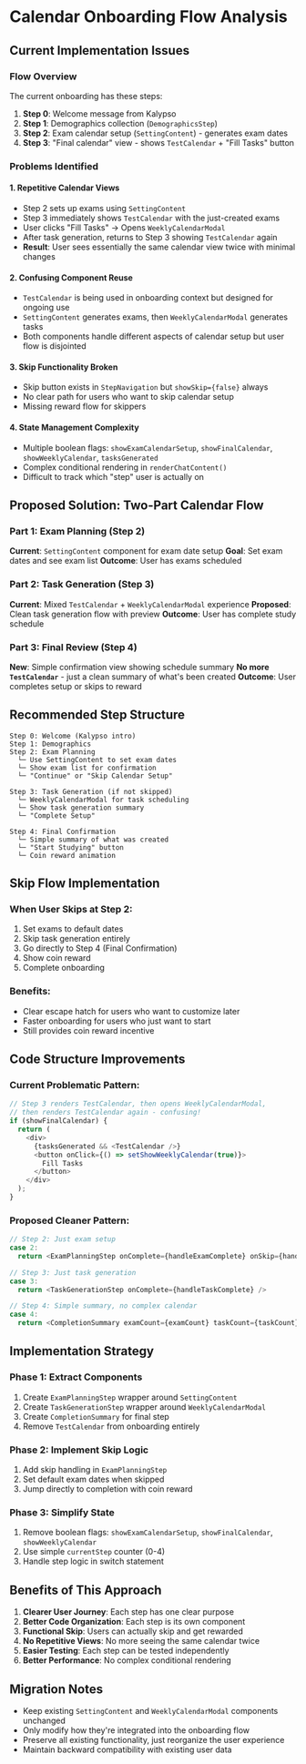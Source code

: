 # Calendar Onboarding Flow Analysis

## Current Implementation Issues

### Flow Overview
The current onboarding has these steps:
1. **Step 0**: Welcome message from Kalypso
2. **Step 1**: Demographics collection (`DemographicsStep`)
3. **Step 2**: Exam calendar setup (`SettingContent`) - generates exam dates
4. **Step 3**: "Final calendar" view - shows `TestCalendar` + "Fill Tasks" button

### Problems Identified

#### 1. Repetitive Calendar Views
- Step 2 sets up exams using `SettingContent`
- Step 3 immediately shows `TestCalendar` with the just-created exams
- User clicks "Fill Tasks" → Opens `WeeklyCalendarModal`
- After task generation, returns to Step 3 showing `TestCalendar` again
- **Result**: User sees essentially the same calendar view twice with minimal changes

#### 2. Confusing Component Reuse
- `TestCalendar` is being used in onboarding context but designed for ongoing use
- `SettingContent` generates exams, then `WeeklyCalendarModal` generates tasks
- Both components handle different aspects of calendar setup but user flow is disjointed

#### 3. Skip Functionality Broken
- Skip button exists in `StepNavigation` but `showSkip={false}` always
- No clear path for users who want to skip calendar setup
- Missing reward flow for skippers

#### 4. State Management Complexity
- Multiple boolean flags: `showExamCalendarSetup`, `showFinalCalendar`, `showWeeklyCalendar`, `tasksGenerated`
- Complex conditional rendering in `renderChatContent()`
- Difficult to track which "step" user is actually on

## Proposed Solution: Two-Part Calendar Flow

### Part 1: Exam Planning (Step 2)
**Current**: `SettingContent` component for exam date setup
**Goal**: Set exam dates and see exam list
**Outcome**: User has exams scheduled

### Part 2: Task Generation (Step 3) 
**Current**: Mixed `TestCalendar` + `WeeklyCalendarModal` experience
**Proposed**: Clean task generation flow with preview
**Outcome**: User has complete study schedule

### Part 3: Final Review (Step 4)
**New**: Simple confirmation view showing schedule summary
**No more `TestCalendar`** - just a clean summary of what's been created
**Outcome**: User completes setup or skips to reward

## Recommended Step Structure

```
Step 0: Welcome (Kalypso intro)
Step 1: Demographics 
Step 2: Exam Planning
  └─ Use SettingContent to set exam dates
  └─ Show exam list for confirmation
  └─ "Continue" or "Skip Calendar Setup"
  
Step 3: Task Generation (if not skipped)
  └─ WeeklyCalendarModal for task scheduling
  └─ Show task generation summary
  └─ "Complete Setup"
  
Step 4: Final Confirmation
  └─ Simple summary of what was created
  └─ "Start Studying" button
  └─ Coin reward animation
```

## Skip Flow Implementation

### When User Skips at Step 2:
1. Set exams to default dates
2. Skip task generation entirely  
3. Go directly to Step 4 (Final Confirmation)
4. Show coin reward
5. Complete onboarding

### Benefits:
- Clear escape hatch for users who want to customize later
- Faster onboarding for users who just want to start
- Still provides coin reward incentive

## Code Structure Improvements

### Current Problematic Pattern:
```typescript
// Step 3 renders TestCalendar, then opens WeeklyCalendarModal, 
// then renders TestCalendar again - confusing!
if (showFinalCalendar) {
  return (
    <div>
      {tasksGenerated && <TestCalendar />}
      <button onClick={() => setShowWeeklyCalendar(true)}>
        Fill Tasks
      </button>
    </div>
  );
}
```

### Proposed Cleaner Pattern:
```typescript
// Step 2: Just exam setup
case 2:
  return <ExamPlanningStep onComplete={handleExamComplete} onSkip={handleSkip} />

// Step 3: Just task generation  
case 3:
  return <TaskGenerationStep onComplete={handleTaskComplete} />

// Step 4: Simple summary, no complex calendar
case 4:
  return <CompletionSummary examCount={examCount} taskCount={taskCount} />
```

## Implementation Strategy

### Phase 1: Extract Components
1. Create `ExamPlanningStep` wrapper around `SettingContent`
2. Create `TaskGenerationStep` wrapper around `WeeklyCalendarModal`  
3. Create `CompletionSummary` for final step
4. Remove `TestCalendar` from onboarding entirely

### Phase 2: Implement Skip Logic
1. Add skip handling in `ExamPlanningStep`
2. Set default exam dates when skipped
3. Jump directly to completion with coin reward

### Phase 3: Simplify State
1. Remove boolean flags: `showExamCalendarSetup`, `showFinalCalendar`, `showWeeklyCalendar`
2. Use simple `currentStep` counter (0-4)
3. Handle step logic in switch statement

## Benefits of This Approach

1. **Clearer User Journey**: Each step has one clear purpose
2. **Better Code Organization**: Each step is its own component
3. **Functional Skip**: Users can actually skip and get rewarded
4. **No Repetitive Views**: No more seeing the same calendar twice
5. **Easier Testing**: Each step can be tested independently
6. **Better Performance**: No complex conditional rendering

## Migration Notes

- Keep existing `SettingContent` and `WeeklyCalendarModal` components unchanged
- Only modify how they're integrated into the onboarding flow
- Preserve all existing functionality, just reorganize the user experience
- Maintain backward compatibility with existing user data 